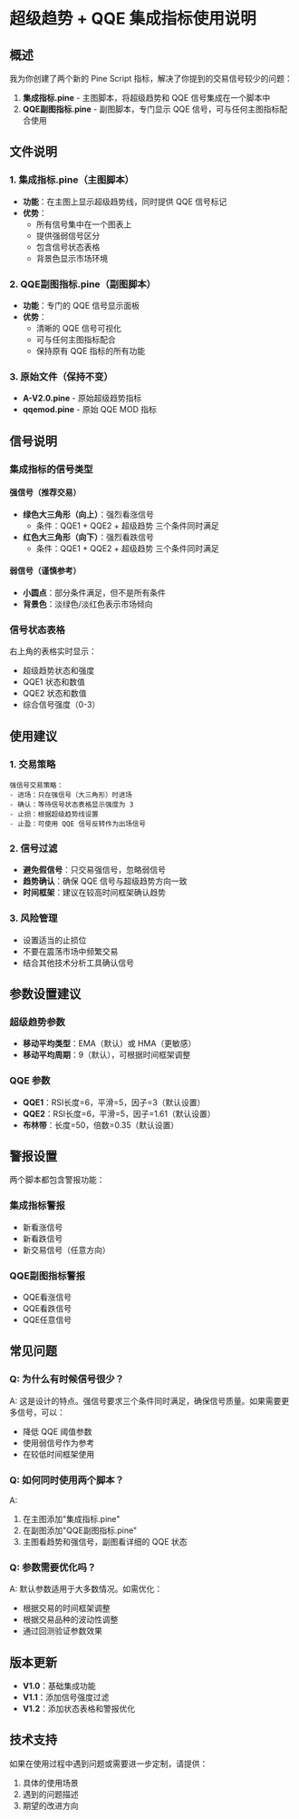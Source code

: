 # 超级趋势 + QQE 集成指标使用说明

## 概述

我为你创建了两个新的 Pine Script 指标，解决了你提到的交易信号较少的问题：

1. **集成指标.pine** - 主图脚本，将超级趋势和 QQE 信号集成在一个脚本中
2. **QQE副图指标.pine** - 副图脚本，专门显示 QQE 信号，可与任何主图指标配合使用

## 文件说明

### 1. 集成指标.pine（主图脚本）
- **功能**：在主图上显示超级趋势线，同时提供 QQE 信号标记
- **优势**：
  - 所有信号集中在一个图表上
  - 提供强弱信号区分
  - 包含信号状态表格
  - 背景色显示市场环境

### 2. QQE副图指标.pine（副图脚本）
- **功能**：专门的 QQE 信号显示面板
- **优势**：
  - 清晰的 QQE 信号可视化
  - 可与任何主图指标配合
  - 保持原有 QQE 指标的所有功能

### 3. 原始文件（保持不变）
- **A-V2.0.pine** - 原始超级趋势指标
- **qqemod.pine** - 原始 QQE MOD 指标

## 信号说明

### 集成指标的信号类型

#### 强信号（推荐交易）
- **绿色大三角形（向上）**：强烈看涨信号
  - 条件：QQE1 + QQE2 + 超级趋势 三个条件同时满足
- **红色大三角形（向下）**：强烈看跌信号
  - 条件：QQE1 + QQE2 + 超级趋势 三个条件同时满足

#### 弱信号（谨慎参考）
- **小圆点**：部分条件满足，但不是所有条件
- **背景色**：淡绿色/淡红色表示市场倾向

### 信号状态表格
右上角的表格实时显示：
- 超级趋势状态和强度
- QQE1 状态和数值
- QQE2 状态和数值
- 综合信号强度（0-3）

## 使用建议

### 1. 交易策略
```
强信号交易策略：
- 进场：只在强信号（大三角形）时进场
- 确认：等待信号状态表格显示强度为 3
- 止损：根据超级趋势线设置
- 止盈：可使用 QQE 信号反转作为出场信号
```

### 2. 信号过滤
- **避免假信号**：只交易强信号，忽略弱信号
- **趋势确认**：确保 QQE 信号与超级趋势方向一致
- **时间框架**：建议在较高时间框架确认趋势

### 3. 风险管理
- 设置适当的止损位
- 不要在震荡市场中频繁交易
- 结合其他技术分析工具确认信号

## 参数设置建议

### 超级趋势参数
- **移动平均类型**：EMA（默认）或 HMA（更敏感）
- **移动平均周期**：9（默认），可根据时间框架调整

### QQE 参数
- **QQE1**：RSI长度=6，平滑=5，因子=3（默认设置）
- **QQE2**：RSI长度=6，平滑=5，因子=1.61（默认设置）
- **布林带**：长度=50，倍数=0.35（默认设置）

## 警报设置

两个脚本都包含警报功能：

### 集成指标警报
- 新看涨信号
- 新看跌信号
- 新交易信号（任意方向）

### QQE副图指标警报
- QQE看涨信号
- QQE看跌信号
- QQE任意信号

## 常见问题

### Q: 为什么有时候信号很少？
A: 这是设计的特点。强信号要求三个条件同时满足，确保信号质量。如果需要更多信号，可以：
- 降低 QQE 阈值参数
- 使用弱信号作为参考
- 在较低时间框架使用

### Q: 如何同时使用两个脚本？
A: 
1. 在主图添加"集成指标.pine"
2. 在副图添加"QQE副图指标.pine"
3. 主图看趋势和强信号，副图看详细的 QQE 状态

### Q: 参数需要优化吗？
A: 默认参数适用于大多数情况。如需优化：
- 根据交易的时间框架调整
- 根据交易品种的波动性调整
- 通过回测验证参数效果

## 版本更新

- **V1.0**：基础集成功能
- **V1.1**：添加信号强度过滤
- **V1.2**：添加状态表格和警报优化

## 技术支持

如果在使用过程中遇到问题或需要进一步定制，请提供：
1. 具体的使用场景
2. 遇到的问题描述
3. 期望的改进方向
